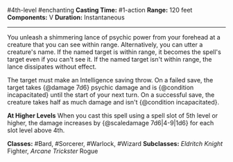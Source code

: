 #4th-level #enchanting
**Casting Time:** #1-action
**Range:** 120 feet
**Components:** V
**Duration:** Instantaneous

---

You unleash a shimmering lance of psychic power from your forehead at a creature that you can see within range. Alternatively, you can utter a creature's name. If the named target is within range, it becomes the spell's target even if you can't see it. If the named target isn't within range, the lance dissipates without effect.

The target must make an Intelligence saving throw. On a failed save, the target takes {@damage 7d6} psychic damage and is {@condition incapacitated} until the start of your next turn. On a successful save, the creature takes half as much damage and isn't {@condition incapacitated}.

**At Higher Levels**
When you cast this spell using a spell slot of 5th level or higher, the damage increases by {@scaledamage 7d6|4-9|1d6} for each slot level above 4th.

**Classes:** #Bard, #Sorcerer, #Warlock, #Wizard
**Subclasses:** *Eldritch Knight* Fighter, *Arcane Trickster* Rogue
